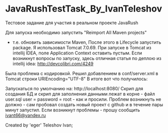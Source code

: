 # JavaRushTestTask_By_IvanTeleshov
Тестовое задание для участия в реальном проекте JavaRush

Для запуска необходимо запустить "Reimport All Maven projects" 
 - т.е. обновить зависимости Maven,
После этого в Lifecycle запустить package.
Я использовал Tomcat 7.0.69. При запуске в Tomcat из intellij IDEA, поле Application Context оставить пустым.
Если возникнут вопросы по запуску, здесь отличная статья по деплою из intellij idea: http://devcolibri.com/4249

Была проблема с кодировкой. Решил добавлением в conf/server.xml в Tomcat строки URIEncoding="UTF-8"
В итоге вот что получилось:

<Connector port="8080" 
           protocol="HTTP/1.1"
           connectionTimeout="20000"
           URIEncoding="UTF-8"
           redirectPort="8443"/>

Запускаться по умолчанию на: http://localhost:8080/
Скрип для создания БД и скрип для заполнения данными лежат в корне - файл user.sql 
user = password = root - как и просили.
Проблем возникнуть не должно - сам пробовал создать новый проект с github и 
в течение пары минут запустил.
Если возникнут проблемы - прошу сообщить ivant66@yandex.ru

Created by 'eger' Teleshov Ivan;
 
